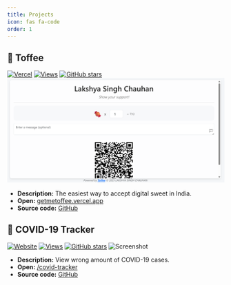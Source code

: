 ```yaml
---
title: Projects
icon: fas fa-code
order: 1
---
```


## 🍬 Toffee
[![Vercel](https://img.shields.io/badge/deployed-vercel-brightgreen?logo=vercel)](https://getmetoffee.vercel.app/)
[![Views](https://visitor-badge.laobi.icu/badge?page_id=lakshyaelite.toffee)](https://github.com/lakshyaelite/toffee)
[![GitHub stars](https://img.shields.io/github/stars/lakshyaelite/toffee?style=social)](https://github.com/lakshyaelite/toffee)
![Screenshot](../assets/screenshots/toffee.png)
- **Description:** The easiest way to accept digital sweet in India.
- **Open:** [getmetoffee.vercel.app](https://getmetoffee.vercel.app/)
- **Source code:** [GitHub](https://github.com/lakshyaelite/toffee)

## 🦠 COVID-19 Tracker
[![Website](https://img.shields.io/website?url=https%3A%2F%2Flakshyasinghchauhan.com%2Fcovid-tracker)](https://lakshyasinghchauhan.com/covid-tracker/)
[![Views](https://visitor-badge.laobi.icu/badge?page_id=lakshyaelite.covid-tracker)](https://github.com/lakshyaelite/covid-tracker)
[![GitHub stars](https://img.shields.io/github/stars/lakshyaelite/covid-tracker?style=social)](https://github.com/lakshyaelite/covid-tracker)
![Screenshot](https://lh3.googleusercontent.com/d/183retVTFvzaZKiHF1rSp5GzFDIIz4RJe)
- **Description:** View wrong amount of COVID-19 cases.
- **Open:** [/covid-tracker](https://lakshyasinghchauhan.com/covid-tracker/)
- **Source code:** [GitHub](https://github.com/lakshyaelite/covid-tracker)
